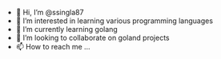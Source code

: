 - 👋 Hi, I’m @ssingla87
- 👀 I’m interested in learning various programming languages
- 🌱 I’m currently learning golang
- 💞️ I’m looking to collaborate on goland projects
- 📫 How to reach me ...

<!---
ssingla87/ssingla87 is a ✨ special ✨ repository because its `README.md` (this file) appears on your GitHub profile.
You can click the Preview link to take a look at your changes.
--->
